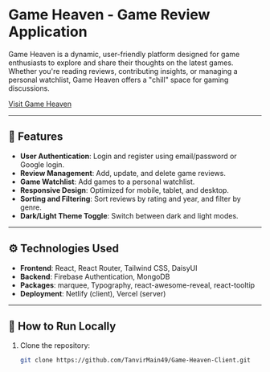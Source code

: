# Game Heaven - Game Review Application  

Game Heaven is a dynamic, user-friendly platform designed for game enthusiasts to explore and share their thoughts on the latest games. Whether you're reading reviews, contributing insights, or managing a personal watchlist, Game Heaven offers a "chill" space for gaming discussions.  

[Visit Game Heaven](https://game-heaven-1117d.web.app/)  

---

## 🚀 Features  
- **User Authentication**: Login and register using email/password or Google login.  
- **Review Management**: Add, update, and delete game reviews.  
- **Game Watchlist**: Add games to a personal watchlist.  
- **Responsive Design**: Optimized for mobile, tablet, and desktop.  
- **Sorting and Filtering**: Sort reviews by rating and year, and filter by genre.  
- **Dark/Light Theme Toggle**: Switch between dark and light modes.  

---

## ⚙ Technologies Used  
- **Frontend**: React, React Router, Tailwind CSS, DaisyUI  
- **Backend**: Firebase Authentication, MongoDB  
- **Packages**: marquee, Typography, react-awesome-reveal, react-tooltip  
- **Deployment**: Netlify (client), Vercel (server)  

---

## 🚀 How to Run Locally  
1. Clone the repository:  
   ```bash
   git clone https://github.com/TanvirMain49/Game-Heaven-Client.git
